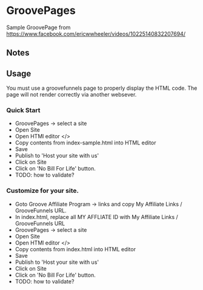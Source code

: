 # GroovePages

Sample GroovePage from https://www.facebook.com/ericwwheeler/videos/10225140832207694/

## Notes

## Usage

You must use a groovefunnels page to properly display the HTML code. The page will not render correctly via another websever.

### Quick Start

- GroovePages -> select a site
- Open Site
- Open HTMl editor </>
- Copy contents from index-sample.html into HTML editor
- Save
- Publish to 'Host your site with us'
- Click on Site
- Click on 'No Bill For Life' button.
- TODO: how to validate?

### Customize for your site.

- Goto Groove Affiliate Program -> links and copy My Affiliate Links / GrooveFunnels URL.
- In index.html, replace all MY AFFLIATE ID with My Affiliate Links / GrooveFunnels URL
- GroovePages -> select a site
- Open Site
- Open HTMl editor </>
- Copy contents from index.html into HTML editor
- Save
- Publish to 'Host your site with us'
- Click on Site
- Click on 'No Bill For Life' button.
- TODO: how to validate?
